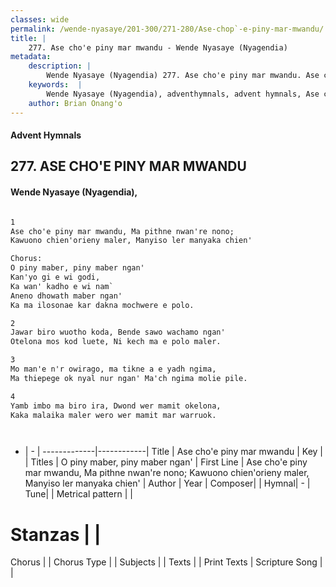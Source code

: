 ```yaml
---
classes: wide
permalink: /wende-nyasaye/201-300/271-280/Ase-chop`-e-piny-mar-mwandu/
title: |
    277. Ase cho'e piny mar mwandu - Wende Nyasaye (Nyagendia)
metadata:
    description: |
        Wende Nyasaye (Nyagendia) 277. Ase cho'e piny mar mwandu. Ase cho'e piny mar mwandu, Ma pithne nwan're nono; Kawuono chien'orieny maler, Manyiso ler manyaka chien'  Chorus: O piny maber, piny maber ngan' Kan'yo gi e wi godi, Ka wan' kadho e wi na'Aneno dhowath maber ngan' Ka ma ilosonae kar dakna mochwere e polo.  
    keywords:  |
        Wende Nyasaye (Nyagendia), adventhymnals, advent hymnals, Ase cho'e piny mar mwandu, Ase cho'e piny mar mwandu, Ma pithne nwan're nono; Kawuono chien'orieny maler, Manyiso ler manyaka chien'. O piny maber, piny maber ngan'
    author: Brian Onang'o
---
```


#### Advent Hymnals
## 277. ASE CHO'E PINY MAR MWANDU
####  Wende Nyasaye (Nyagendia),

```txt

1
Ase cho'e piny mar mwandu, Ma pithne nwan're nono;
Kawuono chien'orieny maler, Manyiso ler manyaka chien'

Chorus:
O piny maber, piny maber ngan'
Kan'yo gi e wi godi,
Ka wan' kadho e wi nam`
Aneno dhowath maber ngan'
Ka ma ilosonae kar dakna mochwere e polo.

2
Jawar biro wuotho koda, Bende sawo wachamo ngan'
Otelona mos kod luete, Ni kech ma e polo maler.

3
Mo man'e n'r owirago, ma tikne a e yadh ngima,
Ma thiepege ok nyal nur ngan' Ma'ch ngima molie pile.

4
Yamb imbo ma biro ira, Dwond wer mamit okelona,
Kaka malaika maler wero wer mamit mar warruok.




```

- |   -  |
-------------|------------|
Title | Ase cho'e piny mar mwandu |
Key |  |
Titles | O piny maber, piny maber ngan' |
First Line | Ase cho'e piny mar mwandu, Ma pithne nwan're nono; Kawuono chien'orieny maler, Manyiso ler manyaka chien' |
Author | 
Year | 
Composer| |
Hymnal|  - |
Tune|  |
Metrical pattern | |
# Stanzas |  |
Chorus |  |
Chorus Type |  |
Subjects | |
Texts |  |
Print Texts | 
Scripture Song |  |
    
